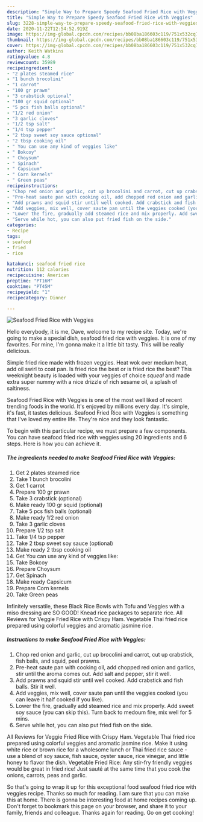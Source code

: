```yaml
---
description: "Simple Way to Prepare Speedy Seafood Fried Rice with Veggies"
title: "Simple Way to Prepare Speedy Seafood Fried Rice with Veggies"
slug: 3228-simple-way-to-prepare-speedy-seafood-fried-rice-with-veggies
date: 2020-11-22T12:54:52.919Z
image: https://img-global.cpcdn.com/recipes/bb08ba186603c119/751x532cq70/seafood-fried-rice-with-veggies-recipe-main-photo.jpg
thumbnail: https://img-global.cpcdn.com/recipes/bb08ba186603c119/751x532cq70/seafood-fried-rice-with-veggies-recipe-main-photo.jpg
cover: https://img-global.cpcdn.com/recipes/bb08ba186603c119/751x532cq70/seafood-fried-rice-with-veggies-recipe-main-photo.jpg
author: Keith Watkins
ratingvalue: 4.8
reviewcount: 35989
recipeingredient:
- "2 plates steamed rice"
- "1 bunch brocolini"
- "1 carrot"
- "100 gr prawn"
- "3 crabstick optional"
- "100 gr squid optional"
- "5 pcs fish balls optional"
- "1/2 red onion"
- "3 garlic cloves"
- "1/2 tsp salt"
- "1/4 tsp pepper"
- "2 tbsp sweet soy sauce optional"
- "2 tbsp cooking oil"
- " You can use any kind of veggies like"
- " Bokcoy"
- " Choysum"
- " Spinach"
- " Capsicum"
- " Corn kernels"
- " Green peas"
recipeinstructions:
- "Chop red onion and garlic, cut up brocolini and carrot, cut up crabstick, fish balls, and squid, peel prawns."
- "Pre-heat saute pan with cooking oil, add chopped red onion and garlics, stir until the aroma comes out. Add salt and pepper, stir it well."
- "Add prawns and squid stir until well cooked. Add crabstick and fish balls. Stir it well."
- "Add veggies, mix well, cover saute pan until the veggies cooked (you can leave it half cooked if you like)."
- "Lower the fire, gradually add steamed rice and mix properly. Add sweet soy sauce (you can skip this). Turn back to medoum fire, mix well for 5 mins."
- "Serve while hot, you can also put fried fish on the side."
categories:
- Recipe
tags:
- seafood
- fried
- rice

katakunci: seafood fried rice 
nutrition: 112 calories
recipecuisine: American
preptime: "PT16M"
cooktime: "PT45M"
recipeyield: "1"
recipecategory: Dinner

---
```



![Seafood Fried Rice with Veggies](https://img-global.cpcdn.com/recipes/bb08ba186603c119/751x532cq70/seafood-fried-rice-with-veggies-recipe-main-photo.jpg)

Hello everybody, it is me, Dave, welcome to my recipe site. Today, we're going to make a special dish, seafood fried rice with veggies. It is one of my favorites. For mine, I'm gonna make it a little bit tasty. This will be really delicious.

Simple fried rice made with frozen veggies. Heat wok over medium heat, add oil swirl to coat pan. Is fried rice the best or is fried rice the best? This weeknight beauty is loaded with your veggies of choice *squeal* and made extra super nummy with a nice drizzle of rich sesame oil, a splash of saltiness.

Seafood Fried Rice with Veggies is one of the most well liked of recent trending foods in the world. It's enjoyed by millions every day. It's simple, it's fast, it tastes delicious. Seafood Fried Rice with Veggies is something that I've loved my entire life. They're nice and they look fantastic.


To begin with this particular recipe, we must prepare a few components. You can have seafood fried rice with veggies using 20 ingredients and 6 steps. Here is how you can achieve it.

<!--inarticleads1-->

##### The ingredients needed to make Seafood Fried Rice with Veggies:

1. Get 2 plates steamed rice
1. Take 1 bunch brocolini
1. Get 1 carrot
1. Prepare 100 gr prawn
1. Take 3 crabstick (optional)
1. Make ready 100 gr squid (optional)
1. Take 5 pcs fish balls (optional)
1. Make ready 1/2 red onion
1. Take 3 garlic cloves
1. Prepare 1/2 tsp salt
1. Take 1/4 tsp pepper
1. Take 2 tbsp sweet soy sauce (optional)
1. Make ready 2 tbsp cooking oil
1. Get  You can use any kind of veggies like:
1. Take  Bokcoy
1. Prepare  Choysum
1. Get  Spinach
1. Make ready  Capsicum
1. Prepare  Corn kernels
1. Take  Green peas


Infinitely versatile, these Black Rice Bowls with Tofu and Veggies with a miso dressing are SO GOOD! Knead rice packages to separate rice. All Reviews for Veggie Fried Rice with Crispy Ham. Vegetable Thai fried rice prepared using colorful veggies and aromatic jasmine rice. 

<!--inarticleads2-->

##### Instructions to make Seafood Fried Rice with Veggies:

1. Chop red onion and garlic, cut up brocolini and carrot, cut up crabstick, fish balls, and squid, peel prawns.
1. Pre-heat saute pan with cooking oil, add chopped red onion and garlics, stir until the aroma comes out. Add salt and pepper, stir it well.
1. Add prawns and squid stir until well cooked. Add crabstick and fish balls. Stir it well.
1. Add veggies, mix well, cover saute pan until the veggies cooked (you can leave it half cooked if you like).
1. Lower the fire, gradually add steamed rice and mix properly. Add sweet soy sauce (you can skip this). Turn back to medoum fire, mix well for 5 mins.
1. Serve while hot, you can also put fried fish on the side.


All Reviews for Veggie Fried Rice with Crispy Ham. Vegetable Thai fried rice prepared using colorful veggies and aromatic jasmine rice. Make it using white rice or brown rice for a wholesome lunch or Thai fried rice sauce - use a blend of soy sauce, fish sauce, oyster sauce, rice vinegar, and little honey to flavor the dish. Vegetable Fried Rice: Any stir-fry friendly veggies would be great in fried rice! Just sauté at the same time that you cook the onions, carrots, peas and garlic. 

So that's going to wrap it up for this exceptional food seafood fried rice with veggies recipe. Thanks so much for reading. I am sure that you can make this at home. There is gonna be interesting food at home recipes coming up. Don't forget to bookmark this page on your browser, and share it to your family, friends and colleague. Thanks again for reading. Go on get cooking!

